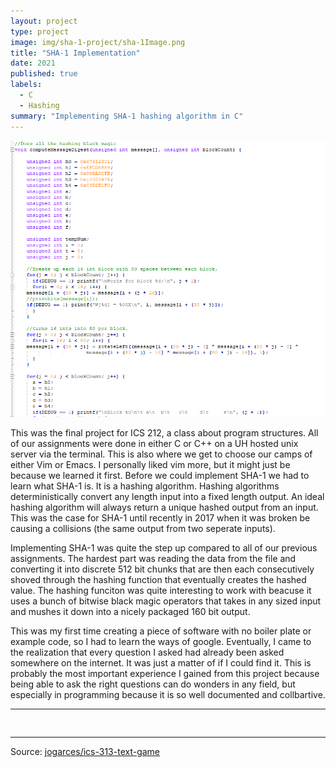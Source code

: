 ```yaml
---
layout: project
type: project
image: img/sha-1-project/sha-1Image.png
title: "SHA-1 Implementation"
date: 2021
published: true
labels:
  - C
  - Hashing
summary: "Implementing SHA-1 hashing algorithm in C"
---
```


<img class="img-fluid" src="../img/sha-1-project/sha-1Code.png">

This was the final project for ICS 212, a class about program structures. All of our assignments were done in either C or C++ on a UH hosted unix server via the terminal. This is also where we get to choose our camps of either Vim or Emacs. I personally liked vim more, but it might just be because we learned it first. Before we could implement SHA-1 we had to learn what SHA-1 is. It is a hashing algorithm. Hashing algorithms deterministically convert any length input into a fixed length output. An ideal hashing algorithm will always return a unique hashed output from an input. This was the case for SHA-1 until recently in 2017 when it was broken be causing a collisions (the same output from two seperate inputs).

Implementing SHA-1 was quite the step up compared to all of our previous assignments. The hardest part was reading the data from the file and converting it into discrete 512 bit chunks that are then each consecutively shoved through the hashing function that eventually creates the hashed value. The hashing funciton was quite interesting to work with beacuse it uses a bunch of bitwise black magic operators that takes in any sized input and mushes it down into a nicely packaged 160 bit output.

This was my first time creating a piece of software with no boiler plate or example code, so I had to learn the ways of google. Eventually, I came to the realization that every question I asked had already been asked somewhere on the internet. It was just a matter of if I could find it. This is probably the most important experience I gained from this project because being able to ask the right questions can do wonders in any field, but especially in programming because it is so well documented and collbartive. 

<hr>

<pre>

</pre>

<hr>

Source: <a href="https://github.com/yertsti/sha-1"><i class="large github icon "></i>jogarces/ics-313-text-game</a>
